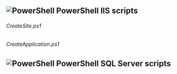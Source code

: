 ## ![PowerShell](https://i-technet.sec.s-msft.com/en-us/Powershell/ux/library/dn966235.Powershell_32.png?Segments=http%3a%2f%2ftechnet.microsoft.com%2flibrary&isLibrary=true&OverwriteHostBase=https%3a%2f%2fmsdn.microsoft.com%2f&isMtpsRequest=true&ThemeBranding=Powershell&HideProfileLink=false&HideProfileText=false) PowerShell IIS scripts

###### CreateSite.ps1
###### CreateApplication.ps1

## ![PowerShell](https://i-technet.sec.s-msft.com/en-us/Powershell/ux/library/dn966235.Powershell_32.png?Segments=http%3a%2f%2ftechnet.microsoft.com%2flibrary&isLibrary=true&OverwriteHostBase=https%3a%2f%2fmsdn.microsoft.com%2f&isMtpsRequest=true&ThemeBranding=Powershell&HideProfileLink=false&HideProfileText=false) PowerShell SQL Server scripts
